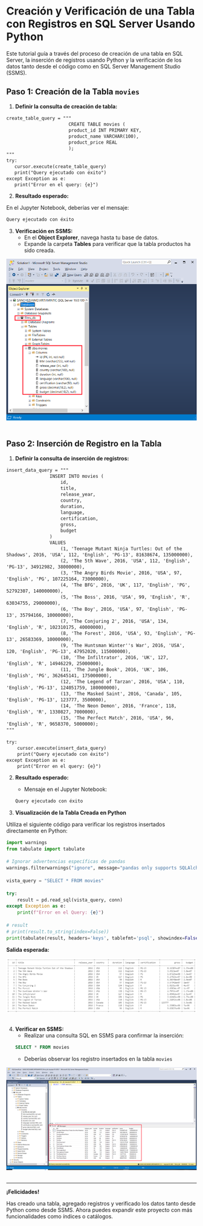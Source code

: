 # Creación y Verificación de una Tabla con Registros en SQL Server Usando Python

Este tutorial guía a través del proceso de creación de una tabla en SQL Server, la inserción de registros usando Python y la verificación de los datos tanto desde el código como en SQL Server Management Studio (SSMS).

## Paso 1: Creación de la Tabla `movies`

1. **Definir la consulta de creación de tabla:**
 ```
 create_table_query = """
                        CREATE TABLE movies (
                        product_id INT PRIMARY KEY,
                        product_name VARCHAR(100),
                        product_price REAL
                        );
"""
try:
    cursor.execute(create_table_query)
    print("Query ejecutado con éxito")
except Exception as e:
    print("Error en el query: {e}")
```
2. **Resultado esperado:**

En el Jupyter Notebook, deberías ver el mensaje:

```python
Query ejecutado con éxito
```
3. **Verificación en SSMS:**
    - En el **Object Explorer**, navega hasta tu base de datos.
    - Expande la carpeta **Tables** para verificar que la tabla productos ha sido creada.

<div style="text-align: center;">
  <img src="_images/paso_6_1.png" alt="Verificación Tabla SSMS">
</div>
<br>

## Paso 2: Inserción de Registro en la Tabla

1. **Definir la consulta de inserción de registros:**

```
insert_data_query = """
                INSERT INTO movies (
                    id,
                    title,
                    release_year,
                    country,
                    duration,
                    language,
                    certification,
                    gross,
                    budget
                )
                VALUES
                    (1, 'Teenage Mutant Ninja Turtles: Out of the Shadows', 2016, 'USA', 112, 'English', 'PG-13', 81638674, 135000000),
                    (2, 'The 5th Wave', 2016, 'USA', 112, 'English', 'PG-13', 34912982, 38000000),
                    (3, 'The Angry Birds Movie', 2016, 'USA', 97, 'English', 'PG', 107225164, 73000000),
                    (4, 'The BFG', 2016, 'UK', 117, 'English', 'PG', 52792307, 140000000),
                    (5, 'The Boss', 2016, 'USA', 99, 'English', 'R', 63034755, 29000000),
                    (6, 'The Boy', 2016, 'USA', 97, 'English', 'PG-13', 35794166, 10000000),
                    (7, 'The Conjuring 2', 2016, 'USA', 134, 'English', 'R', 102310175, 40000000),
                    (8, 'The Forest', 2016, 'USA', 93, 'English', 'PG-13', 26583369, 10000000),
                    (9, 'The Huntsman Winter''s War', 2016, 'USA', 120, 'English', 'PG-13', 47952020, 115000000),
                    (10, 'The Infiltrator', 2016, 'UK', 127, 'English', 'R', 14946229, 25000000),
                    (11, 'The Jungle Book', 2016, 'UK', 106, 'English', 'PG', 362645141, 175000000),
                    (12, 'The Legend of Tarzan', 2016, 'USA', 110, 'English', 'PG-13', 124051759, 180000000),
                    (13, 'The Masked Saint', 2016, 'Canada', 105, 'English', 'PG-13', 123777, 3500000),
                    (14, 'The Neon Demon', 2016, 'France', 118, 'English', 'R', 1330827, 7000000),
                    (15, 'The Perfect Match', 2016, 'USA', 96, 'English', 'R', 9658370, 5000000);
"""

try:
    cursor.execute(insert_data_query)
    print("Query ejecutado con éxito")
except Exception as e:
    print("Error en el query: {e}")
```

2. **Resultado esperado:**
    - Mensaje en el Jupyter Notebook:

    ```python
    Query ejecutado con éxito
    ```
3. **Visualización de la Tabla Creada en Python**

Utiliza el siguiente código para verificar los registros insertados directamente en Python:

```python
import warnings
from tabulate import tabulate

# Ignorar advertencias específicas de pandas
warnings.filterwarnings("ignore", message="pandas only supports SQLAlchemy")

vista_query = "SELECT * FROM movies"

try:
    result = pd.read_sql(vista_query, conn)
except Exception as e:
    print(f"Error en el Query: {e}")

# result
# print(result.to_string(index=False))
print(tabulate(result, headers='keys', tablefmt='psql', showindex=False))
```

**Salida esperada:**

<div style="text-align: center;">
  <img src="_images/paso_6_3.png" alt="Salida Esperada Python">
</div>
<br>

4. **Verificar en SSMS:**
    - Realizar una consulta SQL en SSMS para confirmar la inserción:
    ```sql
    SELECT * FROM movies
    ```
    - Deberías observar los registro insertados en la tabla `movies`

<div style="text-align: center;">
  <img src="_images/paso_6_2.png" alt="Verificación Registros SSMS">
</div>
<br>

---
**¡Felicidades!**

Has creado una tabla, agregado registros y verificado los datos tanto desde Python como desde SSMS. Ahora puedes expandir este proyecto con más funcionalidades como índices o catálogos.